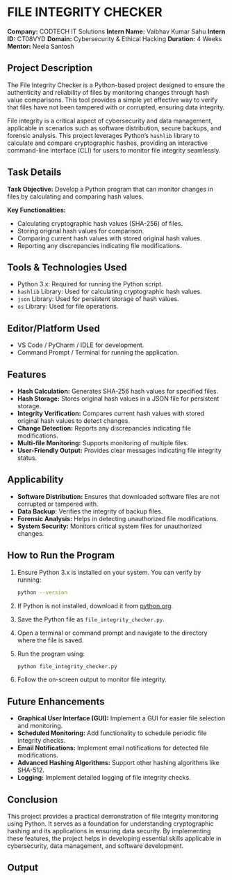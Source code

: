 # FILE INTEGRITY CHECKER

**Company:** CODTECH IT Solutions
**Intern Name:** Vaibhav Kumar Sahu
**Intern ID:** CT08VYD
**Domain:** Cybersecurity & Ethical Hacking
**Duration:** 4 Weeks
**Mentor:** Neela Santosh

## Project Description

The File Integrity Checker is a Python-based project designed to ensure the authenticity and reliability of files by monitoring changes through hash value comparisons. This tool provides a simple yet effective way to verify that files have not been tampered with or corrupted, ensuring data integrity.

File integrity is a critical aspect of cybersecurity and data management, applicable in scenarios such as software distribution, secure backups, and forensic analysis. This project leverages Python’s `hashlib` library to calculate and compare cryptographic hashes, providing an interactive command-line interface (CLI) for users to monitor file integrity seamlessly.

## Task Details

**Task Objective:** Develop a Python program that can monitor changes in files by calculating and comparing hash values.

**Key Functionalities:**

* Calculating cryptographic hash values (SHA-256) of files.
* Storing original hash values for comparison.
* Comparing current hash values with stored original hash values.
* Reporting any discrepancies indicating file modifications.

## Tools & Technologies Used

* Python 3.x: Required for running the Python script.
* `hashlib` Library: Used for calculating cryptographic hash values.
* `json` Library: Used for persistent storage of hash values.
* `os` Library: Used for file operations.

## Editor/Platform Used

* VS Code / PyCharm / IDLE for development.
* Command Prompt / Terminal for running the application.

## Features

* **Hash Calculation:** Generates SHA-256 hash values for specified files.
* **Hash Storage:** Stores original hash values in a JSON file for persistent storage.
* **Integrity Verification:** Compares current hash values with stored original hash values to detect changes.
* **Change Detection:** Reports any discrepancies indicating file modifications.
* **Multi-file Monitoring:** Supports monitoring of multiple files.
* **User-Friendly Output:** Provides clear messages indicating file integrity status.

## Applicability

* **Software Distribution:** Ensures that downloaded software files are not corrupted or tampered with.
* **Data Backup:** Verifies the integrity of backup files.
* **Forensic Analysis:** Helps in detecting unauthorized file modifications.
* **System Security:** Monitors critical system files for unauthorized changes.

## How to Run the Program

1.  Ensure Python 3.x is installed on your system. You can verify by running:

    ```bash
    python --version
    ```

2.  If Python is not installed, download it from [python.org](https://www.python.org/).

3.  Save the Python file as `file_integrity_checker.py`.

4.  Open a terminal or command prompt and navigate to the directory where the file is saved.

5.  Run the program using:

    ```bash
    python file_integrity_checker.py
    ```

6.  Follow the on-screen output to monitor file integrity.

## Future Enhancements

* **Graphical User Interface (GUI):** Implement a GUI for easier file selection and monitoring.
* **Scheduled Monitoring:** Add functionality to schedule periodic file integrity checks.
* **Email Notifications:** Implement email notifications for detected file modifications.
* **Advanced Hashing Algorithms:** Support other hashing algorithms like SHA-512.
* **Logging:** Implement detailed logging of file integrity checks.

## Conclusion

This project provides a practical demonstration of file integrity monitoring using Python. It serves as a foundation for understanding cryptographic hashing and its applications in ensuring data security. By implementing these features, the project helps in developing essential skills applicable in cybersecurity, data management, and software development.

## Output
